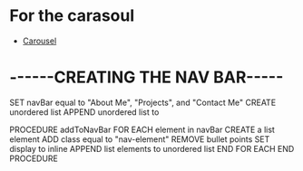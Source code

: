 # For the carasoul 
- [Carousel](https://codepen.io/desandro/pen/jEpxqJ?editors=0100)

# ------CREATING THE NAV BAR----- 
SET navBar equal to "About Me", "Projects", and "Contact Me"
CREATE unordered list 
APPEND unordered list to <nav>
PROCEDURE addToNavBar 
    FOR EACH element in navBar
        CREATE a list element
        ADD class equal to "nav-element"
        REMOVE bullet points
        SET display to inline
        APPEND list elements to unordered list
    END FOR EACH
END PROCEDURE 


